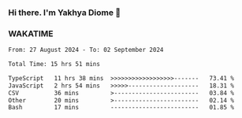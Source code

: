 ### Hi there. I'm Yakhya Diome 👋

### WAKATIME
<!--START_SECTION:waka-->

```txt
From: 27 August 2024 - To: 02 September 2024

Total Time: 15 hrs 51 mins

TypeScript   11 hrs 38 mins  >>>>>>>>>>>>>>>>>>-------   73.41 %
JavaScript   2 hrs 54 mins   >>>>>--------------------   18.31 %
CSV          36 mins         >------------------------   03.84 %
Other        20 mins         >------------------------   02.14 %
Bash         17 mins         -------------------------   01.85 %
```

<!--END_SECTION:waka-->
